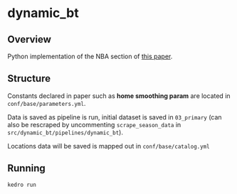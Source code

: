 # dynamic_bt

## Overview

Python implementation of the NBA section of [this paper](https://rss.onlinelibrary.wiley.com/doi/full/10.1111/j.1467-9876.2012.01046.x).

## Structure

Constants declared in paper such as **home smoothing param** are located in `conf/base/parameters.yml`. 

Data is saved as pipeline is run, initial dataset is saved in `03_primary` (can also be rescraped by uncommenting `scrape_season_data` in `src/dynamic_bt/pipelines/dynamic_bt`).

Locations data will be saved is mapped out in `conf/base/catalog.yml`

## Running

```shell
kedro run
```
